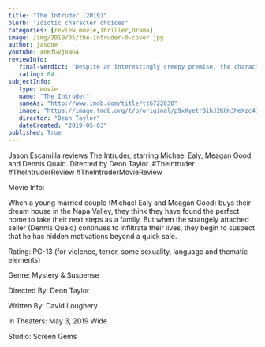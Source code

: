 ```yaml
---
title: "The Intruder (2019)"
blurb: "Idiotic character choices"
categories: [review,movie,Thriller,Drama]
image: /img/2019/05/the-intruder-0-cover.jpg
author: jasone
youtube: x0BfGvj6NG4
reviewInfo:
   final-verdict: "Despite an interestingly creepy premise, the character choices are so idiotic and over-the-top that they become unlikeable. The script is cheesy and unintentionally funny!"
   rating: 64
subjectInfo:
   type: movie
   name: "The Intruder"
   sameAs: "http://www.imdb.com/title/tt6722030"
   image: "https://image.tmdb.org/t/p/original/p9xKyetr0ihJ2K6HJMeXzc4IwEv.jpg"
   director: "Deon Taylor"
   dateCreated: "2019-05-03"
published: True
---
```


Jason Escamilla reviews The Intruder, starring Michael Ealy, Meagan Good, and Dennis Quaid. Directed by Deon Taylor.
#TheIntruder #TheIntruderReview #TheIntruderMovieReview

Movie Info:

When a young married couple (Michael Ealy and Meagan Good) buys their dream house in the Napa Valley, they think they have found the perfect home to take their next steps as a family. But when the strangely attached seller (Dennis Quaid) continues to infiltrate their lives, they begin to suspect that he has hidden motivations beyond a quick sale.

Rating:	PG-13 (for violence, terror, some sexuality, language and thematic elements)

Genre:	Mystery & Suspense

Directed By:	Deon Taylor

Written By:	David Loughery

In Theaters:	May 3, 2019  Wide

Studio:	Screen Gems